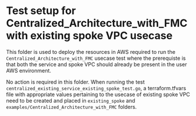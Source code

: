 # Test setup for Centralized_Architecture_with_FMC with existing spoke VPC usecase

This folder is used to deploy the resources in AWS required to run the `Centralized_Architecture_with_FMC` usecase test where the prerequiste is that both the service and spoke VPC should already be present in the user AWS environment.

No action is required in this folder. 
When running the test `centralized_existing_service_existing_spoke_test.go`, a terraform.tfvars file with appropriate values pertaining to the usecase of existing spoke VPC need to be created and placed in `existing_spoke` and `examples/Centralized_Architecture_with_FMC` folders.